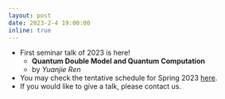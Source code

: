 ```yaml
---
layout: post
date: 2023-2-4 19:00:00
inline: true
---
```


- First seminar talk of 2023 is here!
  - **Quantum Double Model and Quantum Computation**  
  - by *Yuanjie Ren*
- You may check the tentative schedule for Spring 2023 [here](https://docs.google.com/spreadsheets/d/1JMghsoa93FFSqsloE4z_SP1rIs2ugggSCiP-hldbLe8/edit?usp=sharing).
- If you would like to give a talk, please contact us.

<!-- ---
layout: post
date: 2022-12-3 19:00:00
inline: true
---

- Invited talk by Professor Norman Yao!
  - *Introduction to Time Crystals*
  - Please RSVP [here](https://forms.gle/PE3utKMcF4kwtHLt5) -->
